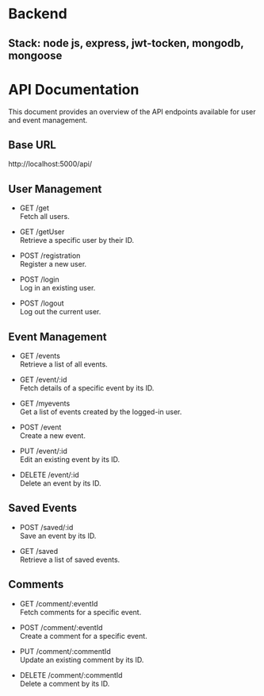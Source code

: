 # Backend

## Stack: node js, express, jwt-tocken, mongodb, mongoose


# API Documentation

This document provides an overview of the API endpoints available for user and event management. 

## Base URL

http://localhost:5000/api/


## User Management

- GET /get  
  Fetch all users.
  
- GET /getUser  
  Retrieve a specific user by their ID.

- POST /registration  
  Register a new user.

- POST /login  
  Log in an existing user.

- POST /logout  
  Log out the current user.


## Event Management

- GET /events  
  Retrieve a list of all events.

- GET /event/:id  
  Fetch details of a specific event by its ID.

- GET /myevents  
  Get a list of events created by the logged-in user.

- POST /event  
  Create a new event.

- PUT /event/:id  
  Edit an existing event by its ID.

- DELETE /event/:id  
  Delete an event by its ID.


## Saved Events

- POST /saved/:id  
  Save an event by its ID.

- GET /saved  
  Retrieve a list of saved events.


## Comments

- GET /comment/:eventId  
  Fetch comments for a specific event.

- POST /comment/:eventId  
  Create a comment for a specific event.

- PUT /comment/:commentId  
  Update an existing comment by its ID.

- DELETE /comment/:commentId  
  Delete a comment by its ID.
